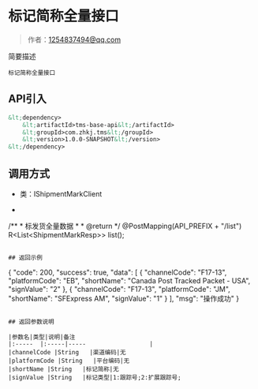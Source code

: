 # 标记简称全量接口

> 作者：1254837494@qq.com

简要描述

    标记简称全量接口

## API引入
```xml
&lt;dependency>
	&lt;artifactId>tms-base-api&lt;/artifactId>
    &lt;groupId>com.zhkj.tms&lt;/groupId>
    &lt;version>1.0.0-SNAPSHOT&lt;/version>
&lt;/dependency>
```

## 调用方式
- 类：IShipmentMarkClient
- ```java
/**
	 *  标发货全量数据
	 *
	 * @return
	 */
	@PostMapping(API_PREFIX + "/list")
	R&lt;List&lt;ShipmentMarkResp>> list();
```

## 返回示例 

``` 
{
    "code": 200,
    "success": true,
    "data": [
        {
            "channelCode": "F17-13",
            "platformCode": "EB",
            "shortName": "Canada Post Tracked Packet - USA",
            "signValue": "2"
        },
        {
            "channelCode": "F17-13",
            "platformCode": "JM",
            "shortName": "SFExpress AM",
            "signValue": "1"
        }
    ],
    "msg": "操作成功"
}
``` 

## 返回参数说明

|参数名|类型|说明|备注
|:-----  |:-----|-----                  |
|channelCode |String   |渠道编码|无
|platformCode |String   |平台编码|无
|shortName |String   |标记简称|无
|signValue |String   |标记类型|1:跟踪号;2:扩展跟踪号;